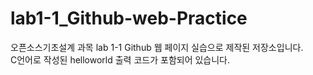 # lab1-1_Github-web-Practice
오픈소스기초설계 과목 lab 1-1 Github 웹 페이지 실습으로 제작된 저장소입니다.  
C언어로 작성된 helloworld 출력 코드가 포함되어 있습니다.
